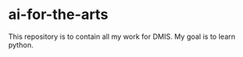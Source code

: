 # ai-for-the-arts

This repository is to contain all my work for DMIS. 
My goal is to learn python.

